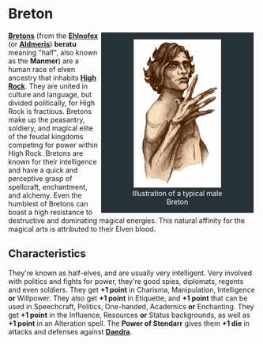 # Breton

<div style="float: right; margin-right: 1%; background: #283339; border: 2px white solid;">
	<figure>
		<center><img src="/uploads/races/breton.png" height="300" alt="Breton">
		<figcaption style="color:white; margin-left: 2%; margin-right: 2%;">Illustration of a typical male Breton</figcaption></center>
	</figure>
</div>

**[Bretons](https://en.uesp.net/wiki/Lore:Breton)** (from the **[Ehlnofex](https://en.uesp.net/wiki/Lore:Ehlnofex_Languages)** (or **[Aldmeris](https://www.imperial-library.info/content/hrafnirs-languages-nordic#Aldmeris)**) **beratu** meaning "half", also known as the **Manmer**) are a human race of elven ancestry that inhabits **[High Rock](https://en.uesp.net/wiki/Lore:High_Rock)**. They are united in culture and language, but divided politically, for High Rock is fractious. Bretons make up the peasantry, soldiery, and magical elite of the feudal kingdoms competing for power within High Rock. Bretons are known for their intelligence and have a quick and perceptive grasp of spellcraft, enchantment, and alchemy. Even the humblest of Bretons can boast a high resistance to destructive and dominating magical energies. This natural affinity for the magical arts is attributed to their Elven blood.

## Characteristics
They're known as half-elves, and are usually very intelligent. Very involved with politics and fights for power, they're good spies, diplomats, regents and even soldiers. They get **+1 point** in Charisma, Manipulation, Intelligence **or** Willpower. They also get **+1 point** in Etiquette, and **+1 point** that can be used in Speechcraft, Politics, One-handed, Academics **or** Enchanting. They get **+1 point** in the Influence, Resources **or** Status backgrounds, as well as **+1 point** in an Alteration spell. The **Power of Stendarr** gives them **+1 die** in attacks and defenses against **[Daedra](https://uesp.net/wiki/Lore:Daedra)**.